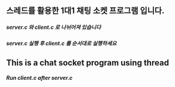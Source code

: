 ## 스레드를 활용한 1대1 채팅 소켓 프로그램 입니다.
##### server.c 와 client.c 로 나뉘어져 있습니다

##### server.c 실행 후 client.c 를 순서대로 실행하세요
               
## This is a chat socket program using thread

##### Run client.c after server.c

